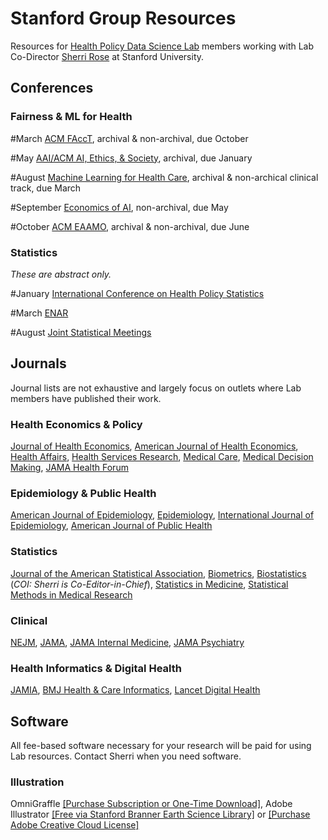 
# Stanford Group Resources

Resources for [Health Policy Data Science Lab](http://healthpolicydatascience.org/) members working with Lab Co-Director [Sherri Rose](http://drsherrirose.org/) at Stanford University.

## Conferences
### Fairness & ML for Health

#March 
[ACM FAccT](https://facctconference.org), archival & non-archival, due October

#May 
[AAI/ACM AI, Ethics, & Society](https://www.aies-conference.com/2021/), archival, due January 

#August 
[Machine Learning for Health Care](https://www.mlforhc.org/), archival & non-archical clinical track, due March

#September 
[Economics of AI](https://www.economicsofai.com/blog/2021/2/2/2021-nber-economics-of-ai-conference-call-for-papers), non-archival, due May

#October 
[ACM EAAMO](https://eaamo.org/), archival & non-archival, due June

### Statistics
_These are abstract only._

#January 
[International Conference on Health Policy Statistics](https://ww2.amstat.org/meetings/ichps/2020/)

#March 
[ENAR](https://www.enar.org/meetings/future.cfm)

#August 
[Joint Statistical Meetings](https://www.amstat.org/asa/meetings/Joint-Statistical-Meetings.aspx)

## Journals

Journal lists are not exhaustive and largely focus on outlets where Lab members have published their work.

### Health Economics & Policy

[Journal of Health Economics](https://www.journals.elsevier.com/journal-of-health-economics), [American Journal of Health Economics](https://www.journals.uchicago.edu/toc/ajhe/current), [Health Affairs](https://www.healthaffairs.org/), [Health Services Research](https://www.hsr.org/), [Medical Care](https://journals.lww.com/lww-medicalcare/pages/default.aspx), [Medical Decision Making](https://journals.sagepub.com/home/mdm),  [JAMA Health Forum](https://jamanetwork.com/journals/jama-health-forum)

### Epidemiology & Public Health

[American Journal of Epidemiology](https://academic.oup.com/aje), [Epidemiology](https://journals.lww.com/epidem/pages/default.aspx), [International Journal of Epidemiology](https://academic.oup.com/ije), [American Journal of Public Health](https://ajph.aphapublications.org/)

### Statistics 

[Journal of the American Statistical Association](https://www.tandfonline.com/toc/uasa20/current), [Biometrics](https://onlinelibrary.wiley.com/journal/15410420), [Biostatistics](https://academic.oup.com/biostatistics) (_COI: Sherri is Co-Editor-in-Chief_), [Statistics in Medicine](https://onlinelibrary.wiley.com/journal/10970258), [Statistical Methods in Medical Research](https://journals.sagepub.com/home/smm)

### Clinical

[NEJM](https://www.nejm.org/), [JAMA](https://jamanetwork.com/), [JAMA Internal Medicine](https://jamanetwork.com/journals/jamainternalmedicine), [JAMA Psychiatry](https://jamanetwork.com/journals/jamapsychiatry)

### Health Informatics & Digital Health

[JAMIA](https://academic.oup.com/jamia), [BMJ Health & Care Informatics](https://informatics.bmj.com/), [Lancet Digital Health](https://www.thelancet.com/journals/landig/home)

## Software

All fee-based software necessary for your research will be paid for using Lab resources. Contact Sherri when you need software.

### Illustration

OmniGraffle [[Purchase Subscription or One-Time Download]](https://store.omnigroup.com/omnigraffle), Adobe Illustrator [[Free via Stanford Branner Earth Science Library]](https://library.stanford.edu/branner/using-branner-library) or [[Purchase Adobe Creative Cloud License]](https://web.stanford.edu/dept/its/cgi-bin/services/software/portal/detail.php?action=view_product&product_id=1163) 
